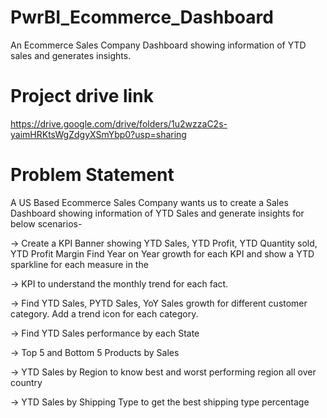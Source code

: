 # PwrBI_Ecommerce_Dashboard
An Ecommerce Sales Company Dashboard showing information of YTD sales and generates insights.

# Project drive link
https://drive.google.com/drive/folders/1u2wzzaC2s-yaimHRKtsWgZdgyXSmYbp0?usp=sharing

# Problem Statement
A US Based Ecommerce Sales Company wants us to create a Sales Dashboard showing information of YTD Sales and generate insights for below scenarios-

→ Create a KPI Banner showing YTD Sales, YTD Profit, YTD Quantity sold, YTD Profit Margin Find Year on Year growth for each KPI and show a YTD sparkline for each measure in the

→ KPI to understand the monthly trend for each fact.

→ Find YTD Sales, PYTD Sales, YoY Sales growth for different customer category. Add a trend icon for each category.

→ Find YTD Sales performance by each State

→ Top 5 and Bottom 5 Products by Sales

→ YTD Sales by Region to know best and worst performing region all over country

→ YTD Sales by Shipping Type to get the best shipping type percentage
